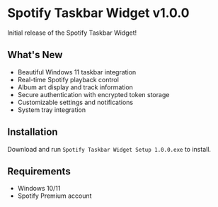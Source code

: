 # Spotify Taskbar Widget v1.0.0

Initial release of the Spotify Taskbar Widget!

## What's New

- Beautiful Windows 11 taskbar integration
- Real-time Spotify playback control
- Album art display and track information
- Secure authentication with encrypted token storage
- Customizable settings and notifications
- System tray integration

## Installation

Download and run `Spotify Taskbar Widget Setup 1.0.0.exe` to install.

## Requirements

- Windows 10/11
- Spotify Premium account
